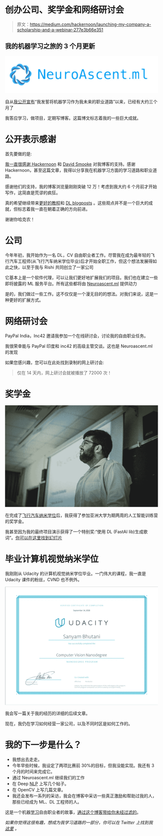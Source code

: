 # 创办公司、奖学金和网络研讨会

> 原文：<https://medium.com/hackernoon/launching-my-company-a-scholarship-and-a-webinar-277e3b66e351>

## 我的机器学习之旅的 3 个月更新

![](img/d04d7a9370b87a8a1e230cbb1ddf4fd6.png)

自从[我公开宣布](https://hackernoon.com/my-machine-learning-path-cb6edab4630)“我发誓将机器学习作为我未来的职业道路”以来，已经有大约三个月了

我答应学习，做项目，定期写博客。这篇博文标志着我的一些巨大成就。

# 公开表示感谢

首先要做的是:

[我一直很感谢 Hackernoon](https://hackernoon.com/dear-hackernoon-e53f335085eb) 和 [David Smooke](https://medium.com/u/7f91547ce9c9?source=post_page-----277e3b66e351--------------------------------) 对我博客的支持。感谢 Hackernoon，甚至这篇文章，我得以分享我在机器学习方面的学习道路和职业道路。

感谢他们的支持，我的博客浏览量刚刚突破 12 万！考虑到我大约 6 个月前才开始写作，这简直是荒谬的疯狂。

真的希望继续带来[更好的教程](https://hackernoon.com/installing-ubuntu-18-04-along-with-windows-10-dual-boot-installation-for-deep-learning-f4cd91b58557?source=user_profile---------9------------------)和 [DL blogposts](/init27-labs/pytorch-basics-in-4-minutes-c7814fa5f03d?source=user_profile---------31------------------) 。这些观点并不是一个巨大的成就，但标志着我一直在朝着正确的方向前进。

谢谢你哈克农！

# 公司

今年年初，我开始作为一名 DL，CV 自由职业者工作。尽管我在成为最年轻的飞行汽车工程师(从飞行汽车纳米学位毕业)后才开始全职工作，但这个想法发展得如此之快，以至于我与 Rishi 共同创立了一家公司

它基本上是一个软件代理，可以让我们更好地扩展我们的项目。我们也在建立一些即将披露的 ML 服务平台。所有这些都将由 [Neuroascent.ml](http://neuroascent.ml) 提供动力

是的，我们做过一些工作。这不仅仅是一个漫无目的的想法。对我们来说，这是一种更好的扩展方式。

# 网络研讨会

PayPal India，Inc42 邀请我参加一个在线研讨会，讨论我的自由职业任务。

我很荣幸能与 PayPal 印度和 inc42 的高级主管交谈。这也是 Neuroascent.ml 的发现

如果您感兴趣，您可以在此处找到录制的网上研讨会:

> 仅在 14 天内，网上研讨会就被播放了 72000 次！

# 奖学金

![](img/624a1612766e913cfab1c84c9a29130b.png)

在完成了[飞行汽车纳米学位](https://hackernoon.com/graduating-the-flying-car-nanodegree-term-e8fc9c722bc3)后，我获得了参加亚洲大学为期两周的人工智能训练营的奖学金。

我甚至因为我的最终项目演示获得了一个特别奖:“使用 DL (FastAI lib)生成歌词”。[你可以在这里找到幻灯片](https://drive.google.com/drive/folders/1HHdS1fjHLPz1XfauDgcQFF6aYmZMAAzM)

# 毕业计算机视觉纳米学位

我刚刚从 Udacity 的计算机视觉纳米学位毕业。一门伟大的课程，我一直是 Udacity 课件的粉丝，CVND 也不例外。

![](img/b900ebb2e583da28083df0dcaadb1918.png)

我会写一篇关于我的经历的详细的后续文章。

现在，我仍在学习如何经营一家公司，以及不同时区是如何工作的。

# 我的下一步是什么？

*   我想出去走走。
*   今年早些时候，我设定了两项比赛前 30%的目标，但我没能实现。我还有 3 个月的时间来完成它。
*   通过 Neuroascent.ml 继续我们的工作
*   在 Deep [NLP](https://hackernoon.com/tagged/nlp) 上写几个帖子。
*   在 OpenCV 上写几篇文章。
*   我还会发布一系列的采访，我会在博客中采访一些真正激励和帮助过我的人，那些已经成为 ML、DL 工程师的人。

这是一个机器[学习](https://hackernoon.com/tagged/learning)自由职业者的故事，[通过这个博客带给你未经过滤的](https://hackernoon.com/the-only-undergrad-and-indian-to-be-invited-to-present-at-anaconda-conference-my-deep-learning-d4bde583ffa4?source=user_profile---------27------------------)。

*如果你觉得这很有趣，想成为我学习道路的一部分，你可以在 Twitter 上找到我* [*这里*](http://twitter.com/bhutanisanyam1) *。*